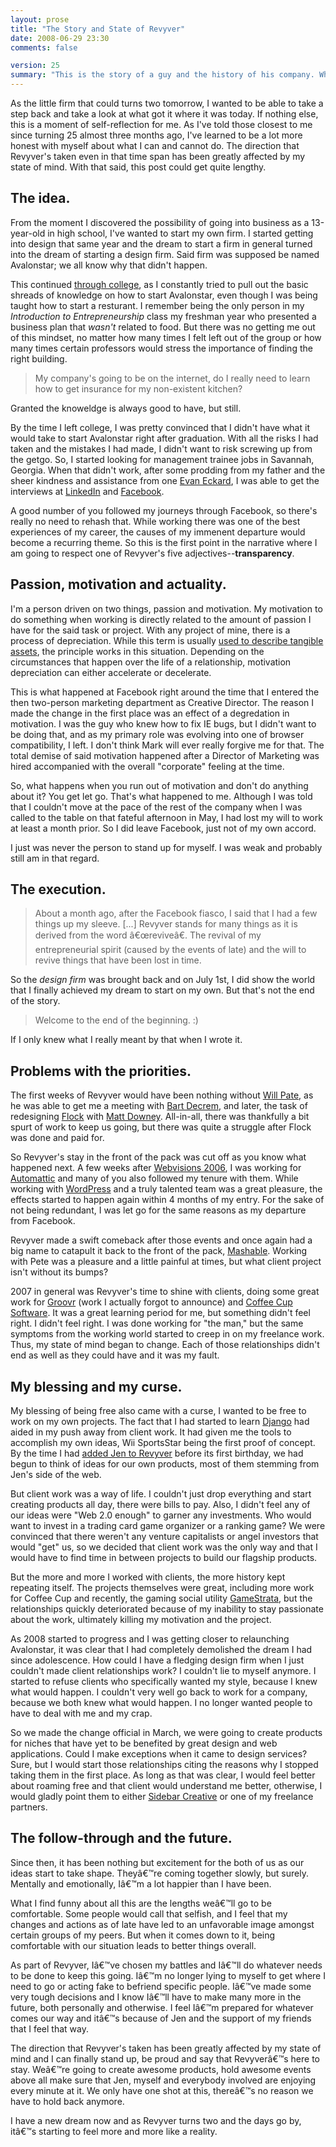 ```yaml
---
layout: prose
title: "The Story and State of Revyver"
date: 2008-06-29 23:30
comments: false

version: 25
summary: "This is the story of a guy and the history of his company. While noticing that he never really explained the background behind the company, he decided to take care of that as well as talk about the change from one dream to another. It's a pseudo-long and personal story that stresses one of the company's adjectives--transparency. "
---
```


As the little firm that could turns two tomorrow, I wanted to be able to take a step back and take a look at what got it where it was today. If nothing else, this is a moment of self-reflection for me. As I've told those closest to me since turning 25 almost three months ago, I've learned to be a lot more honest with myself about what I can and cannot do. The direction that Revyver's taken even in that time span has been greatly affected by my state of mind. With that said, this post could get quite lengthy.

## The idea.

From the moment I discovered the possibility of going into business as a 13-year-old in high school, I've wanted to start my own firm. I started getting into design that same year and the dream to start a firm in general turned into the dream of starting a design firm. Said firm was supposed be named Avalonstar; we all know why that didn't happen.

This continued [through college][1], as I constantly tried to pull out the basic shreads of knowledge on how to start Avalonstar, even though I was being taught how to start a resturant. I remember being the only person in my *Introduction to Entrepreneurship* class my freshman year who presented a business plan that *wasn't* related to food. But there was no getting me out of this mindset, no matter how many times I felt left out of the group or how many times certain professors would stress the importance of finding the right building.

> My company's going to be on the internet, do I really need to learn how to get insurance for my non-existent kitchen?

Granted the knoweldge is always good to have, but still.

By the time I left college, I was pretty convinced that I didn't have what it would take to start Avalonstar right after graduation. With all the risks I had taken and the mistakes I had made, I didn't want to risk screwing up from the getgo. So, I started looking for management trainee jobs in Savannah, Georgia. When that didn't work, after some prodding from my father and the sheer kindness and assistance from one [Evan Eckard][2], I was able to get the interviews at [LinkedIn][3] and [Facebook][4].

A good number of you followed my journeys through Facebook, so there's really no need to rehash that. While working there was one of the best experiences of my career, the causes of my immenent departure would become a recurring theme. So this is the first point in the narrative where I am going to respect one of Revyver's five adjectives--**transparency**.

## Passion, motivation and actuality.

I'm a person driven on two things, passion and motivation. My motivation to do something when working is directly related to the amount of passion I have for the said task or project. With any project of mine, there is a process of depreciation. While this term is usually [used to describe tangible assets][5], the principle works in this situation. Depending on the circumstances that happen over the life of a relationship, motivation depreciation can either accelerate or decelerate.

This is what happened at Facebook right around the time that I entered the then two-person marketing department as Creative Director. The reason I made the change in the first place was an effect of a degredation in motivation. I was the guy who knew how to fix IE bugs, but I didn't want to be doing that, and as my primary role was evolving into one of browser compatibility, I left. I don't think Mark will ever really forgive me for that. The total demise of said motivation happened after a Director of Marketing was hired accompanied with the overall "corporate" feeling at the time.

So, what happens when you run out of motivation and don't do anything about it? You get let go. That's what happened to me. Although I was told that I couldn't move at the pace of the rest of the company when I was called to the table on that fateful afternoon in May, I had lost my will to work at least a month prior. So I did leave Facebook, just not of my own accord.

I just was never the person to stand up for myself. I was weak and probably still am in that regard.

## The execution.

> About a month ago, after the Facebook fiasco, I said that I had a few things up my sleeve. [...] Revyver stands for many things as it is derived from the word â€œreviveâ€. The revival of my entrepreneurial spirit (caused by the events of late) and the will to revive things that have been lost in time.

So the *design firm* was brought back and on July 1st, I did show the world that I finally achieved my dream to start on my own. But that's not the end of the story.

> Welcome to the end of the beginning. :)

If I only knew what I really meant by that when I wrote it.

## Problems with the priorities.

The first weeks of Revyver would have been nothing without [Will Pate][6], as he was able to get me a meeting with [Bart Decrem][7], and later, the task of redesigning [Flock][8] with [Matt Downey][9]. All-in-all, there was thankfully a bit spurt of work to keep us going, but there was quite a struggle after Flock was done and paid for.

So Revyver's stay in the front of the pack was cut off as you know what happened next. A few weeks after [Webvisions 2006][10], I was working for [Automattic][11] and many of you also followed my tenure with them. While working with [WordPress][12] and a truly talented team was a great pleasure, the effects started to happen again within 4 months of my entry. For the sake of not being redundant, I was let go for the same reasons as my departure from Facebook.

Revyver made a swift comeback after those events and once again had a big name to catapult it back to the front of the pack, [Mashable][13]. Working with Pete was a pleasure and a little painful at times, but what client project isn't without its bumps?

2007 in general was Revyver's time to shine with clients, doing some great work for [Groovr][14] (work I actually forgot to announce) and [Coffee Cup Software][15]. It was a great learning period for me, but something didn't feel right. I didn't feel right. I was done working for "the man," but the same symptoms from the working world started to creep in on my freelance work. Thus, my state of mind began to change. Each of those relationships didn't end as well as they could have and it was my fault.

## My blessing and my curse.

My blessing of being free also came with a curse, I wanted to be free to work on my own projects. The fact that I had started to learn [Django][16] had aided in my push away from client work. It had given me the tools to accomplish my own ideas, Wii SportsStar being the first proof of concept. By the time I had [added Jen to Revyver][17] before its first birthday, we had begun to think of ideas for our own products, most of them stemming from Jen's side of the web.

But client work was a way of life. I couldn't just drop everything and start creating products all day, there were bills to pay. Also, I didn't feel any of our ideas were "Web 2.0 enough" to garner any investments. Who would want to invest in a trading card game organizer or a ranking game? We were convinced that there weren't any venture capitalists or angel investors that would "get" us, so we decided that client work was the only way and that I would have to find time in between projects to build our flagship products.

But the more and more I worked with clients, the more history kept repeating itself. The projects themselves were great, including more work for Coffee Cup and recently, the gaming social utility [GameStrata][18], but the relationships quickly deteriorated because of my inability to stay passionate about the work, ultimately killing my motivation and the project.

As 2008 started to progress and I was getting closer to relaunching Avalonstar, it was clear that I had completely demolished the dream I had since adolescence. How could I have a fledging design firm when I just couldn't made client relationships work? I couldn't lie to myself anymore. I started to refuse clients who specifically wanted my style, because I knew what would happen. I couldn't very well go back to work for a company, because we both knew what would happen. I no longer wanted people to have to deal with me and my crap.

So we made the change official in March, we were going to create products for niches that have yet to be benefited by great design and web applications. Could I make exceptions when it came to design services? Sure, but I would start those relationships citing the reasons why I stopped taking them in the first place. As long as that was clear, I would feel better about roaming free and that client would understand me better, otherwise, I would gladly point them to either [Sidebar Creative][19] or one of my freelance partners.

## The follow-through and the future.

Since then, it has been nothing but excitement for the both of us as our ideas start to take shape. Theyâ€™re coming together slowly, but surely. Mentally and emotionally, Iâ€™m a lot happier than I have been.

What I find funny about all this are the lengths weâ€™ll go to be comfortable. Some people would call that selfish, and I feel that my changes and actions as of late have led to an unfavorable image amongst certain groups of my peers. But when it comes down to it, being comfortable with our situation leads to better things overall.

As part of Revyver, Iâ€™ve chosen my battles and Iâ€™ll do whatever needs to be done to keep this going. Iâ€™m no longer lying to myself to get where I need to go or acting fake to befriend specific people. Iâ€™ve made some very tough decisions and I know Iâ€™ll have to make many more in the future, both personally and otherwise. I feel Iâ€™m prepared for whatever comes our way and itâ€™s because of Jen and the support of my friends that I feel that way.

The direction that Revyver's taken has been greatly affected by my state of mind and I can finally stand up, be proud and say that Revyverâ€™s here to stay. Weâ€™re going to create awesome products, hold awesome events above all make sure that Jen, myself and everybody involved are enjoying every minute at it. We only have one shot at this, thereâ€™s no reason we have to hold back anymore.

I have a new dream now and as Revyver turns two and the days go by, itâ€™s starting to feel more and more like a reality.


[1]: http://jwu.edu/prov/
[2]: http://evaneckard.com/
[3]: http://linkedin.com/
[4]: http://facebook.com/
[5]: http://www.google.com/search?hl=en&safe=off&q=define%3Adepreciation&btnG=Search
[6]: http://www.willpate.org/
[7]: http://decrem.com/bart/
[8]: http://flickr.com/photos/avalonstar/166764603/
[9]: http://45royale.com/
[10]: http://www.flickr.com/photos/avalonstar/sets/72157594208099799/
[11]: http://automattic.com/
[12]: http://wordpress.com/
[13]: http://mashable.com/
[14]: http://groovr.com/
[15]: http://coffeecup.com/
[16]: http://djangoproject.com/
[17]: http://avalonstar.com/blog/2007/jun/21/revyver-grows-one/
[18]: http://gamestrata.com/
[19]: http://sidebarcreative.com/
